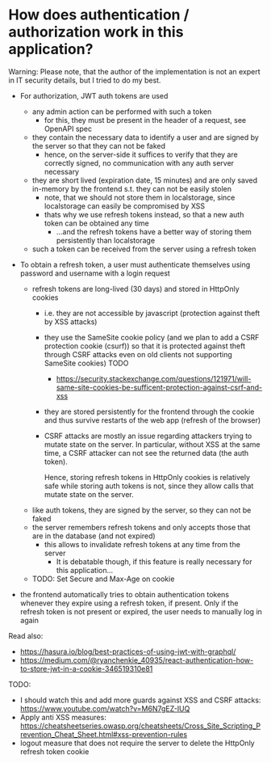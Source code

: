 # How does authentication / authorization work in this application?

Warning: Please note, that the author of the implementation is not an expert in IT security details, but I tried to do my best.

* For authorization, JWT auth tokens are used
    * any admin action can be performed with such a token
        * for this, they must be present in the header of a request, see OpenAPI spec
    * they contain the necessary data to identify a user and are signed by the server so that they can not be faked
        * hence, on the server-side it suffices to verify that they are correctly signed, no communication with any auth server necessary
    * they are short lived (expiration date, 15 minutes) and are only saved in-memory by the frontend s.t. they can not be easily stolen
        * note, that we should not store them in localstorage, since localstorage can easily be compromised by XSS
        * thats why we use refresh tokens instead, so that a new auth token can be obtained any time
            * ...and the refresh tokens have a better way of storing them persistently than localstorage
    * such a token can be received from the server using a refresh token
    
* To obtain a refresh token, a user must authenticate themselves using password and username with a login request
    * refresh tokens are long-lived (30 days) and stored in HttpOnly cookies
        * i.e. they are not accessible by javascript (protection against theft by XSS attacks)
        * they use the SameSite cookie policy (and we plan to add a CSRF protection cookie (csurf)) so that it is protected against theft through CSRF attacks even on old clients not supporting SameSite cookies) TODO
            * https://security.stackexchange.com/questions/121971/will-same-site-cookies-be-sufficent-protection-against-csrf-and-xss
        * they are stored persistently for the frontend through the cookie and thus survive restarts of the web app (refresh of the browser)
        * CSRF attacks are mostly an issue regarding attackers trying to mutate state on the server.
          In particular, without XSS at the same time, a CSRF attacker can not see the returned data (the auth token).
          
          Hence, storing refresh tokens in HttpOnly cookies is relatively safe while storing auth tokens is not, since
          they allow calls that mutate state on the server.
    * like auth tokens, they are signed by the server, so they can not be faked
    * the server remembers refresh tokens and only accepts those that are in the database (and not expired)
        * this allows to invalidate refresh tokens at any time from the server
            * It is debatable though, if this feature is really necessary for this application...
    * TODO: Set Secure and Max-Age on cookie
    
* the frontend automatically tries to obtain authentication tokens whenever they expire using a refresh token, if present.
  Only if the refresh token is not present or expired, the user needs to manually log in again
    
Read also:

* https://hasura.io/blog/best-practices-of-using-jwt-with-graphql/
* https://medium.com/@ryanchenkie_40935/react-authentication-how-to-store-jwt-in-a-cookie-346519310e81

TODO:
* I should watch this and add more guards against XSS and CSRF attacks: https://www.youtube.com/watch?v=M6N7gEZ-IUQ
* Apply anti XSS measures: https://cheatsheetseries.owasp.org/cheatsheets/Cross_Site_Scripting_Prevention_Cheat_Sheet.html#xss-prevention-rules
* logout measure that does not require the server to delete the HttpOnly refresh token cookie